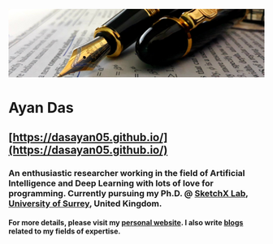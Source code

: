 ![](https://github.com/dasayan05/dasayan05/blob/master/jinhao159.jpg)
# Ayan Das
## [https://dasayan05.github.io/](https://dasayan05.github.io/)
### An enthusiastic researcher working in the field of Artificial Intelligence and Deep Learning with lots of love for programming. Currently pursuing my Ph.D. @ [SketchX Lab](http://sketchx.ai/), [University of Surrey](https://www.surrey.ac.uk/), United Kingdom.
#### For more details, please visit my [personal website](https://dasayan05.github.io/). I also write [blogs](https://dasayan05.github.io/blogs.html) related to my fields of expertise.
